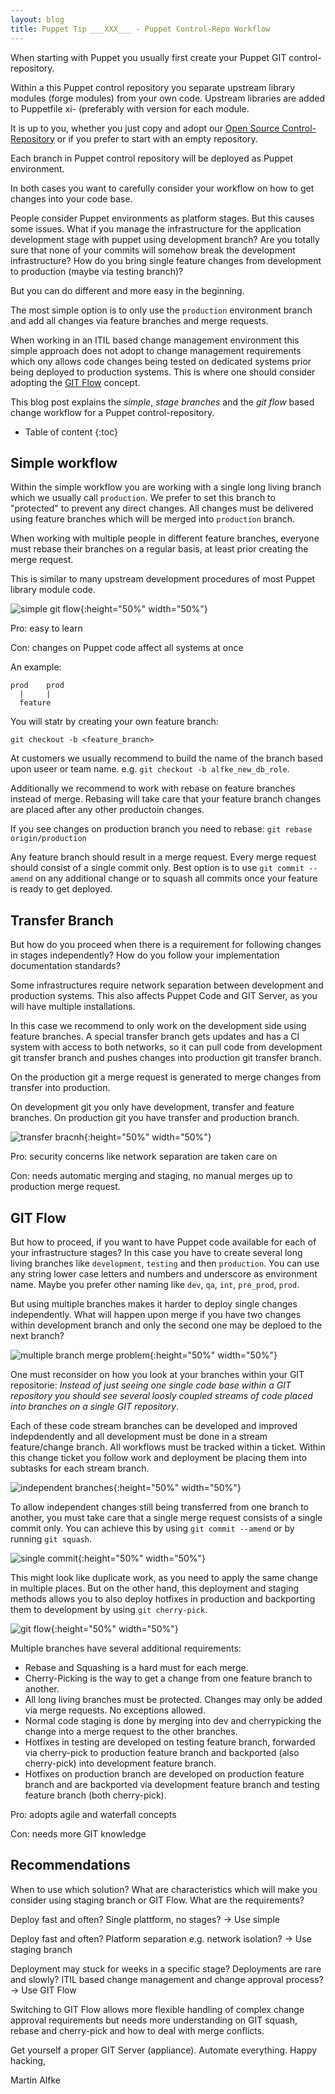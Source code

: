 ```yaml
---
layout: blog
title: Puppet Tip ___XXX___ - Puppet Control-Repo Workflow
---
```


When starting with Puppet you usually first create your Puppet GIT control-repository.

Within a this Puppet control repository you separate upstream library modules (forge modules) from your own code.
Upstream libraries are added to Puppetfile xi- (preferably with version for each module.

It is up to you, whether you just copy and adopt our [Open Source Control-Repository](https://github.com/example42/psick) or if you prefer to start with an empty repository.

Each branch in Puppet control repository will be deployed as Puppet environment.

In both cases you want to carefully consider your workflow on how to get changes into your code base.

People consider Puppet environments as platform stages.
But this causes some issues. What if you manage the infrastructure for the application development stage with puppet using development branch?
Are you totally sure that none of your commits will somehow break the development infrastructure?
How do you bring single feature changes from development to production (maybe via testing branch)?

But you can do different and more easy in the beginning.

The most simple option is to only use the `production` environment branch and add all changes via feature branches and merge requests.

When working in an ITIL based change management environment this simple approach does not adopt to change management requirements which ony allows code changes being tested on dedicated systems prior being deployed to production systems.
This is where one should consider adopting the [GIT Flow](https://nvie.com/posts/a-successful-git-branching-model/) concept. 

This blog post explains the *simple*, *stage branches*  and the *git flow* based change workflow for a Puppet control-repository.

* Table of content
{:toc}

## Simple workflow

Within the simple workflow you are working with a single long living branch which we usually call `production`.
We prefer to set this branch to "protected" to prevent any direct changes. All changes must be delivered using feature branches which will be merged into `production` branch.

When working with multiple people in different feature branches, everyone must rebase their branches on a regular basis, at least prior creating the merge request.

This is similar to many upstream development procedures of most Puppet library module code.

![simple git flow](/img/posts/git-simple.png){:height="50%" width="50%"}

Pro:
easy to learn

Con:
changes on Puppet code affect all systems at once

An example:

    prod    prod
      |     |
      feature

You will statr by creating your own feature branch:

    git checkout -b <feature_branch>

At customers we usually recommend to build the name of the branch based upon useer or team name. e.g. `git checkout -b alfke_new_db_role`.

Additionally we recommend to work with rebase on feature branches instead of merge. Rebasing will take care that your feature branch changes are placed after any other productoin changes.

If you see changes on production branch you need to rebase: `git rebase origin/production`

Any feature branch should result in a merge request. Every merge request should consist of a single commit only. Best option is to use `git commit --amend` on any additional change or to squash all commits once your feature is ready to get deployed.

## Transfer Branch

But how do you proceed when there is a requirement for following changes in stages independently?
How do you follow your implementation documentation standards?

Some infrastructures require network separation between development and production systems.
This also affects Puppet Code and GIT Server, as you will have multiple installations.

In this case we recommend to only work on the development side using feature branches. A special transfer branch gets updates and has a CI system with access to both networks, so it can pull code from development git transfer branch and pushes changes into production git transfer branch.

On the production git a merge request is generated to merge changes from transfer into production.

On development git you only have development, transfer and feature branches.
On production git you have transfer and production branch.

![transfer bracnh](/img/posts/git_transfer_branch.png){:height="50%" width="50%"}

Pro:
security concerns like network separation are taken care on

Con:
needs automatic merging and staging, no manual merges up to production merge request.

## GIT Flow

But how to proceed, if you want to have Puppet code available for each of your infrastructure stages?
In this case you have to create several long living branches like `development`, `testing` and then `production`. You can use any string lower case letters and numbers and underscore as environment name. Maybe you prefer other naming like `dev`, `qa`, `int`, `pre_prod`, `prod`.

But using multiple branches makes it harder to deploy single changes independently. What will happen upon merge if you have two changes within development branch and only the second one may be deploed to the next branch?

![multiple branch merge problem](/img/posts/git_multi_branch_merge_problem.png){:height="50%" width="50%"}

One must reconsider on how you look at your branches within your GIT repositorie: *Instead of just seeing one single code base within a GIT repository you should see several loosly coupled streams of code placed into branches on a single GIT repository*.

Each of these code stream branches can be developed and improved indepdendently and all development must be done in a stream feature/change branch.
All workflows must be tracked within a ticket. Within this change ticket you follow work and deployment be placing them into subtasks for each stream branch.

![independent branches](/img/posts/git_independent_branches.png){:height="50%" width="50%"}

To allow independent changes still being transferred from one branch to another, you must take care that a single merge request consists of a single commit only.
You can achieve this by using `git commit --amend` or by running `git squash`.

![single commit](/img/posts/git_single_commit.png){:height="50%" width="50%"}

This might look like duplicate work, as you need to apply the same change in multiple places.
But on the other hand, this deployment and staging methods allows you to also deploy hotfixes in production and backporting them to development by using `git cherry-pick`.

![git flow](/img/posts/git_flow.png){:height="50%" width="50%"}


Multiple branches have several additional requirements:

- Rebase and Squashing is a hard must for each merge.
- Cherry-Picking is the way to get a change from one feature branch to another.
- All long living branches must be protected. Changes may only be added via merge requests. No exceptions allowed.
- Normal code staging is done by merging into dev and cherrypicking the change into a merge request to the other branches.
- Hotfixes in testing are developed on testing feature branch, forwarded via cherry-pick to production feature branch and backported (also cherry-pick) into development feature branch.
- Hotfixes on production branch are developed on production feature branch and are backported via development feature branch and testing feature branch (both cherry-pick).

Pro:
adopts agile and waterfall concepts

Con:
needs more GIT knowledge

## Recommendations

When to use which solution?
What are characteristics which will make you consider using staging branch or GIT Flow. What are the requirements?

Deploy fast and often? Single plattform, no stages? -> Use simple

Deploy fast and often? Platform separation e.g. network isolation? -> Use staging branch

Deployment may stuck for weeks in a specific stage? Deployments are rare and slowly? ITIL based change management and change approval process? -> Use GIT Flow

Switching to GIT Flow allows more flexible handling of complex change approval requirements but needs more understanding on GIT squash, rebase and cherry-pick and how to deal with merge conflicts.

Get yourself a proper GIT Server (appliance).
Automate everything.
Happy hacking,

Martin Alfke

